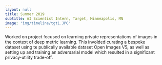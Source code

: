 ```yaml
---
layout: null
title: Summer 2019
subtitle: AI Scientist Intern, Target, Minneapolis, MN
image: "img/timeline/tgt1.JPG"
---
```

Worked on project focused on learning private representations of images in the context of deep metric learning. This involded curating a bespoke dataset using te publically available dataset Open Images V5, as well as setting up and training an adversarial model which resulted in a significant privacy-utility trade-off.